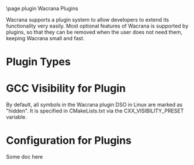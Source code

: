 \page plugin Wacrana Plugins


Wacrana supports a plugin system to allow developers to extend its
functionality very easily. Most optional features of Wacrana is supported
by plugins, so that they can be removed when the user does not need them,
keeping Wacrana small and fast. 

# Plugin Types

# GCC Visibility for Plugin

By default, all symbols in the Wacrana plugin DSO in Linux are marked as "hidden". It is
specified in CMakeLists.txt via the CXX_VISIBILITY_PRESET variable.

# Configuration for Plugins

Some doc here
